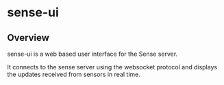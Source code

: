 # sense-ui

## Overview

sense-ui is a web based user interface for the Sense server.

It connects to the sense server using the websocket protocol and displays the updates received from sensors in real time.
